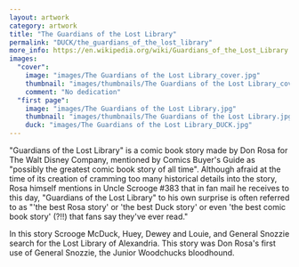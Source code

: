 ```yaml
---
layout: artwork
category: artwork
title: "The Guardians of the Lost Library"
permalink: "DUCK/the_guardians_of_the_lost_library"
more_info: https://en.wikipedia.org/wiki/Guardians_of_the_Lost_Library
images:
  "cover":
    image: "images/The Guardians of the Lost Library_cover.jpg"
    thumbnail: "images/thumbnails/The Guardians of the Lost Library_cover.jpg"
    comment: "No dedication"
  "first page":
    image: "images/The Guardians of the Lost Library.jpg"
    thumbnail: "images/thumbnails/The Guardians of the Lost Library.jpg"
    duck: "images/The Guardians of the Lost Library_DUCK.jpg"
---
```


"Guardians of the Lost Library" is a comic book story made by Don Rosa for The Walt Disney Company, mentioned by Comics Buyer's Guide as "possibly the greatest comic book story of all time". Although afraid at the time of its creation of cramming too many historical details into the story, Rosa himself mentions in Uncle Scrooge #383 that in fan mail he receives to this day, "Guardians of the Lost Library" to his own surprise is often referred to as "'the best Rosa story' or 'the best Duck story' or even 'the best comic book story' (?!!) that fans say they've ever read."

In this story Scrooge McDuck, Huey, Dewey and Louie, and General Snozzie search for the Lost Library of Alexandria. This story was Don Rosa's first use of General Snozzie, the Junior Woodchucks bloodhound.
